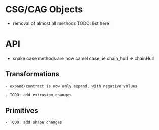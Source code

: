
# CSG/CAG Objects

  - removal of almost all methods
    TODO: list here 

# API

  - snake case methods are now camel case: ie chain_hull => chainHull

  ## Transformations
    - expand/contract is now only expand, with negative values

    - TODO: add extrusion changes

  ## Primitives
    - TODO: add shape changes